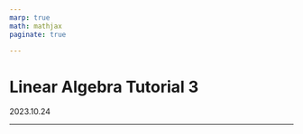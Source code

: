 ```yaml
---
marp: true
math: mathjax
paginate: true

---
```


# Linear Algebra Tutorial 3
2023.10.24

---











